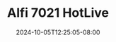--- 
title: "Alfi 7021 HotLive"
description: "streaming   Alfi 7021 HotLive     terbaru"
date: 2024-10-05T12:25:05-08:00
file_code: "l9uzjko587cn"
draft: false
cover: "wbyr1n0rf3272hks.jpg"
tags: ["Alfi", "HotLive", "bokep-indo", "bokep-viral", "bokep-ig"]
length: 1533
fld_id: "1483121"
foldername: "Alfi"
categories: ["Alfi"]
views: 0
---